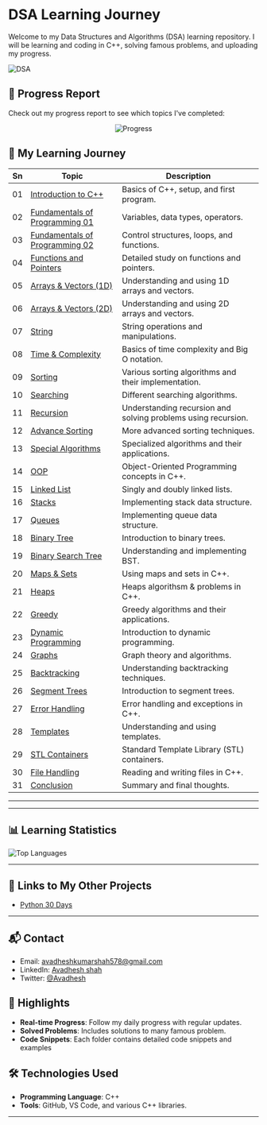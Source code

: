 
# DSA Learning Journey

Welcome to my Data Structures and Algorithms (DSA) learning repository.  I will be learning and coding in C++, solving famous problems, and uploading my progress.


![DSA](https://via.placeholder.com/900x60.png?text=DSA+Learning+Journey) <!-- Replace with your own  image -->

## 🚀 Progress Report

Check out my progress report to see which topics I've completed:


<p align="center">
  <img src="https://img.shields.io/static/v1?label=Progress&message=24%2F30&color=brightgreen" alt="Progress">
</p>

## 📅 My Learning Journey

| Sn   | Topic                        | Description                                                                 |
|------|------------------------------|-----------------------------------------------------------------------------|
| 01   | [Introduction to C++](Sn-01)  | Basics of C++, setup, and first program.                                   |
| 02   | [Fundamentals of Programming 01](Sn-02) | Variables, data types, operators.                                         |
| 03   | [Fundamentals of Programming 02](Sn-03) | Control structures, loops, and functions.                                 |
| 04   | [Functions and Pointers](Sn-04)       | Detailed study on functions and pointers.                                  |
| 05   | [Arrays & Vectors (1D)](Sn-05)        | Understanding and using 1D arrays and vectors.                             |
| 06   | [Arrays & Vectors (2D)](Sn-06)        | Understanding and using 2D arrays and vectors.                             |
| 07   | [String](Sn-07)                       | String operations and manipulations.                                       |
| 08   | [Time & Complexity](Sn-08)            | Basics of time complexity and Big O notation.                             |
| 09   | [Sorting](Sn-09)                      | Various sorting algorithms and their implementation.                      |
| 10   | [Searching](Sn-10)                    | Different searching algorithms.                                            |
| 11   | [Recursion](Sn-11)                    | Understanding recursion and solving problems using recursion.             |
| 12   | [Advance Sorting](Sn-12)              | More advanced sorting techniques.                                          |
| 13   | [Special Algorithms](Sn-13)           | Specialized algorithms and their applications.                            |
| 14   | [OOP](Sn-14)                          | Object-Oriented Programming concepts in C++.                               |
| 15   | [Linked List](Sn-15)                  | Singly and doubly linked lists.                                            |
| 16   | [Stacks](Sn-16)                       | Implementing stack data structure.                                         |
| 17   | [Queues](Sn-17)                       | Implementing queue data structure.                                         |
| 18   | [Binary Tree](Sn-18)                  | Introduction to binary trees.                                              |
| 19   | [Binary Search Tree](Sn-19)           | Understanding and implementing BST.                                        |
| 20   | [Maps & Sets](Sn-20)                  | Using maps and sets in C++.                                                |
| 21   | [Heaps](Sn-20)                        | Heaps algorithsm & problems in C++.                                                |
| 22   | [Greedy](Sn-21)                       | Greedy algorithms and their applications.                                  |
| 23   | [Dynamic Programming](Sn-22)          | Introduction to dynamic programming.                                       |
| 24   | [Graphs](Sn-23)                       | Graph theory and algorithms.                                               |
| 25   | [Backtracking](Sn-24)                 | Understanding backtracking techniques.                                     |
| 26   | [Segment Trees](Sn-25)                | Introduction to segment trees.                                             |
| 27   | [Error Handling](Sn-26)               | Error handling and exceptions in C++.                                      |
| 28   | [Templates](Sn-27)                    | Understanding and using templates.                                         |
| 29   | [STL Containers](Sn-28)               | Standard Template Library (STL) containers.                                |
| 30   | [File Handling](Sn-29)                | Reading and writing files in C++.                                          |
| 31   | [Conclusion](Sn-30)                   | Summary and final thoughts.                                                |

---

---
## 📊 Learning Statistics

![Top Languages](https://github-readme-stats.vercel.app/api/top-langs/?username=avadheshgithub&layout=compact&theme=radical)

---
## 🔗 Links to My Other Projects
- [Python 30 Days](https://github.com/avadheshgithub/30-Days_Of-Python)
---
## 📬 Contact
- Email: avadheshkumarshah578@gmail.com
- LinkedIn: [Avadhesh shah](https://linkedin.com/in/avadhesh-kumar-shah)
- Twitter: [@Avadhesh](https://twitter.com/Avadhesh-shah)


## 🌟 Highlights
- **Real-time Progress**: Follow my daily progress with regular updates.
- **Solved Problems**: Includes solutions to many famous problem.
- **Code Snippets**: Each folder contains detailed code snippets and examples

## 🛠 Technologies Used
- **Programming Language**: C++
- **Tools**: GitHub, VS Code, and various C++ libraries.

---


